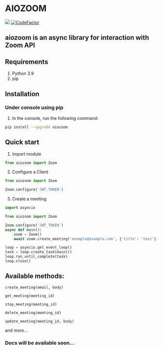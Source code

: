 # **AIOZOOM**

![](https://travis-ci.com/vladisa88/aiozoom.svg?branch=main) [![CodeFactor](https://www.codefactor.io/repository/github/vladisa88/aiozoom/badge)](https://www.codefactor.io/repository/github/vladisa88/aiozoom)

## aiozoom is an async library for interaction with Zoom API


## Requirements
1. Python 3.9
2. pip

## Installation
### Under console using pip

1. In the console, run the following command:
```bash
pip install --upgrade aiozoom
```


## Quick start

1. Import module
```python
from aiozoom import Zoom
```

2. Configure a Client
```python
from aiozoom import Zoom

Zoom.configure('JWT_TOKEN')
```

3. Create a meeting
```python
import asyncio

from aiozoom import Zoom

Zoom.configure('JWT_TOKEN')
async def main():
    zoom = Zoom()
    await zoom.create_meeting('example@example.com', {'title': 'test'})

loop = asyncio.get_event_loop()
task = loop.create_task(main())
loop.run_until_complete(task)
loop.close()

```

## **Available methods:**

```create_meeting(email, body)```

```get_meeting(meeting_id)```

```stop_meeting(meeting_id)```

```delete_meeting(meeting_id)```

```update_meeting(meeting_id, body)```

and more...

### Docs will be available soon...